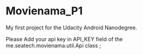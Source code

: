 # Movienama_P1
My first project for the Udacity Android Nanodegree.

Please Add your api key in  API_KEY field of the me.seatech.movienama.util.Api class ;
